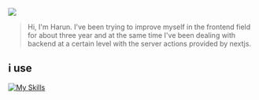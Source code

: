 ![](https://komarev.com/ghpvc/?username=SpadeyDev&color=ff69b4)  
> Hi, I'm Harun. I've been trying to improve myself in the frontend field for about three year and at the same time I've been dealing with backend at a certain level with the server actions provided by nextjs.

## i use
[![My Skills](https://skillicons.dev/icons?i=js,html,css,figma,express,firebase,react,redux,supabase,tailwind,ts,vite,next.js)](https://skillicons.dev)
